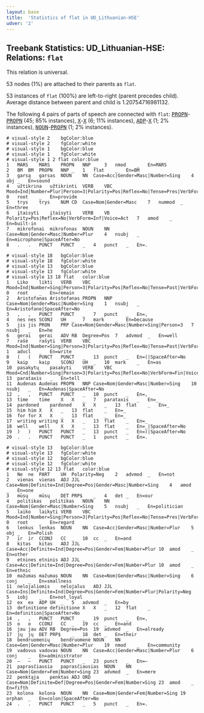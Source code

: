 ```yaml
---
layout: base
title:  'Statistics of flat in UD_Lithuanian-HSE'
udver: '2'
---
```


## Treebank Statistics: UD_Lithuanian-HSE: Relations: `flat`

This relation is universal.

53 nodes (1%) are attached to their parents as `flat`.

53 instances of `flat` (100%) are left-to-right (parent precedes child).
Average distance between parent and child is 1.20754716981132.

The following 4 pairs of parts of speech are connected with `flat`: <tt><a href="lt_hse-pos-PROPN.html">PROPN</a></tt>-<tt><a href="lt_hse-pos-PROPN.html">PROPN</a></tt> (45; 85% instances), <tt><a href="lt_hse-pos-X.html">X</a></tt>-<tt><a href="lt_hse-pos-X.html">X</a></tt> (6; 11% instances), <tt><a href="lt_hse-pos-ADP.html">ADP</a></tt>-<tt><a href="lt_hse-pos-X.html">X</a></tt> (1; 2% instances), <tt><a href="lt_hse-pos-NOUN.html">NOUN</a></tt>-<tt><a href="lt_hse-pos-PROPN.html">PROPN</a></tt> (1; 2% instances).


~~~ conllu
# visual-style 2	bgColor:blue
# visual-style 2	fgColor:white
# visual-style 1	bgColor:blue
# visual-style 1	fgColor:white
# visual-style 1 2 flat	color:blue
1	MARS	MARS	PROPN	NNP	_	3	nmod	_	En=MARS
2	BM	BM	PROPN	NNP	_	1	flat	_	En=BM
3	garsą	garsas	NOUN	NN	Case=Acc|Gender=Masc|Number=Sing	4	obj	_	En=sound
4	užtikrina	užtikrinti	VERB	VBC	Mood=Ind|Number=Plur|Person=3|Polarity=Pos|Reflex=No|Tense=Pres|VerbForm=Fin|Voice=Act	0	root	_	En=provide
5	trys	trys	NUM	CD	Case=Nom|Gender=Masc	7	nummod	_	En=three
6	įtaisyti	įtaisyti	VERB	VB	Polarity=Pos|Reflex=No|VerbForm=Inf|Voice=Act	7	amod	_	En=built-in
7	mikrofonai	mikrofonas	NOUN	NN	Case=Nom|Gender=Masc|Number=Plur	4	nsubj	_	En=microphone|SpaceAfter=No
8	.	.	PUNCT	PUNCT	_	4	punct	_	En=.

~~~


~~~ conllu
# visual-style 18	bgColor:blue
# visual-style 18	fgColor:white
# visual-style 13	bgColor:blue
# visual-style 13	fgColor:white
# visual-style 13 18 flat	color:blue
1	Liko	likti	VERB	VBC	Mood=Ind|Number=Sing|Person=3|Polarity=Pos|Reflex=No|Tense=Past|VerbForm=Fin|Voice=Act	0	root	_	En=remain
2	Aristofanas	Aristofanas	PROPN	NNP	Case=Nom|Gender=Masc|Number=Sing	1	nsubj	_	En=Aristofane|SpaceAfter=No
3	,	,	PUNCT	PUNCT	_	7	punct	_	En=,
4	nes	nes	SCONJ	UH	_	7	mark	_	En=because
5	jis	jis	PRON	PRP	Case=Nom|Gender=Masc|Number=Sing|Person=3	7	nsubj	_	En=he
6	gerai	gerai	ADV	RB	Degree=Pos	7	advmod	_	En=well
7	rašė	rašyti	VERB	VBC	Mood=Ind|Number=Sing|Person=3|Polarity=Pos|Reflex=No|Tense=Past|VerbForm=Fin|Voice=Act	1	advcl	_	En=write
8	(	(	PUNCT	PUNCT	_	13	punct	_	En=(|SpaceAfter=No
9	kaip	kaip	SCONJ	UH	_	10	mark	_	En=as
10	pasakytų	pasakyti	VERB	VBC	Mood=Cnd|Number=Sing|Person=3|Polarity=Pos|Reflex=No|VerbForm=Fin|Voice=Act	13	parataxis	_	En=tell
11	Audenas	Audenas	PROPN	NNP	Case=Nom|Gender=Masc|Number=Sing	10	nsubj	_	En=Audenas|SpaceAfter=No
12	,	,	PUNCT	PUNCT	_	10	punct	_	En=,
13	time	time	X	X	_	7	parataxis	_	En=_
14	pardoned	pardoned	X	X	_	13	flat	_	En=_
15	him	him	X	X	_	13	flat	_	En=_
16	for	for	X	X	_	13	flat	_	En=_
17	writing	writing	X	X	_	13	flat	_	En=_
18	well	well	X	X	_	13	flat	_	En=_|SpaceAfter=No
19	)	)	PUNCT	PUNCT	_	13	punct	_	En=)|SpaceAfter=No
20	.	.	PUNCT	PUNCT	_	1	punct	_	En=.

~~~


~~~ conllu
# visual-style 13	bgColor:blue
# visual-style 13	fgColor:white
# visual-style 12	bgColor:blue
# visual-style 12	fgColor:white
# visual-style 12 13 flat	color:blue
1	Ne	ne	PART	UH	Polarity=Neg	2	advmod	_	En=not
2	vienas	vienas	ADJ	JJL	Case=Nom|Definite=Ind|Degree=Pos|Gender=Masc|Number=Sing	4	amod	_	En=one
3	mūsų	mūsų	DET	PRP$	_	4	det	_	En=our
4	politikas	politikas	NOUN	NN	Case=Nom|Gender=Masc|Number=Sing	5	nsubj	_	En=politician
5	laiko	laikyti	VERB	VBC	Mood=Ind|Number=Sing|Person=3|Polarity=Pos|Reflex=No|Tense=Pres|VerbForm=Fin|Voice=Act	0	root	_	En=regard
6	lenkus	lenkas	NOUN	NN	Case=Acc|Gender=Masc|Number=Plur	5	obj	_	En=Polish
7	ir	ir	CCONJ	CC	_	10	cc	_	En=and
8	kitas	kitas	ADJ	JJL	Case=Acc|Definite=Ind|Degree=Pos|Gender=Fem|Number=Plur	10	amod	_	En=other
9	etnines	etninis	ADJ	JJL	Case=Acc|Definite=Ind|Degree=Pos|Gender=Fem|Number=Plur	10	amod	_	En=ethnic
10	mažumas	mažumas	NOUN	NN	Case=Nom|Gender=Masc|Number=Sing	6	conj	_	En=smallness
11	nelojaliomis	nelojalus	ADJ	JJL	Case=Ins|Definite=Ind|Degree=Pos|Gender=Fem|Number=Plur|Polarity=Neg	5	iobj	_	En=not_loyal
12	ex	ex	ADP	UH	_	5	advmod	_	En=by
13	definitione	definitione	X	X	_	12	flat	_	En=definition|SpaceAfter=No
14	,	,	PUNCT	PUNCT	_	19	punct	_	En=,
15	o	o	CCONJ	CC	_	19	cc	_	En=and
16	jau	jau	ADV	RB	Degree=Pos	19	advmod	_	En=already
17	jų	jų	DET	PRP$	_	18	det	_	En=their
18	bendruomenių	bendruomenė	NOUN	NN	Case=Gen|Gender=Masc|Number=Plur	19	nmod	_	En=community
19	vadovus	vadovas	NOUN	NN	Case=Acc|Gender=Masc|Number=Plur	6	conj	_	En=administrator
20	–	–	PUNCT	PUNCT	_	23	punct	_	En=–
21	paprasčiausia	paprasčiausias	NOUN	NN	Case=Nom|Gender=Fem|Number=Sing	23	advmod	_	En=mere
22	penktąja	penktas	ADJ	ORD	Case=Nom|Definite=Def|Degree=Pos|Gender=Fem|Number=Sing	23	amod	_	En=fifth
23	kolona	kolona	NOUN	NN	Case=Nom|Gender=Fem|Number=Sing	19	orphan	_	En=colon|SpaceAfter=No
24	.	.	PUNCT	PUNCT	_	5	punct	_	En=.

~~~



